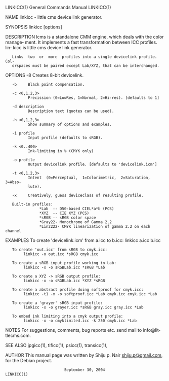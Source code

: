 LINKICC(1)                 General Commands Manual                 LINKICC(1)

NAME
       linkicc - little cms device link generator.

SYNOPSIS
       linkicc [options] <profiles>

DESCRIPTION
       lcms  is  a  standalone CMM engine, which deals with the color manage‐
       ment.  It implements a fast transformation between ICC profiles.  lin‐
       kicc is little cms device link generator.

       Links  two  or  more  profiles into a single devicelink profile.  Col‐
       orspaces must be paired except Lab/XYZ, that can be interchanged.

OPTIONS
       -8     Creates 8-bit devicelink.

       -b     Black point compensation.

       -c <0,1,2,3>
              Precission (0=LowRes, 1=Normal, 2=Hi-res). [defaults to 1]

       -d description
              Description text (quotes can be used).

       -h <0,1,2,3>
              Show summary of options and examples.

       -i profile
              Input profile (defaults to sRGB).

       -k <0..400>
              Ink-limiting in % (CMYK only)

       -o profile
              Output devicelink profile. [defaults to 'devicelink.icm']

       -t <0,1,2,3>
              Intent  (0=Perceptual,  1=Colorimetric,  2=Saturation,  3=Abso‐
              lute).

       -x     Creatively, guess deviceclass of resulting profile.

       Built-in profiles:
                   *Lab  -- D50-based CIEL*a*b (PCS)
                   *XYZ  -- CIE XYZ (PCS)
                   *sRGB -- sRGB color space
                   *Gray22- Monochrome of Gamma 2.2
                   *Lin2222- CMYK linearization of gamma 2.2 on each channel

EXAMPLES
       To create 'devicelink.icm' from a.icc to b.icc:
            linkicc a.icc b.icc

       To create 'out.icc' from sRGB to cmyk.icc:
            linkicc -o out.icc *sRGB cmyk.icc

       To create a sRGB input profile working in Lab:
            linkicc -x -o sRGBLab.icc *sRGB *Lab

       To create a XYZ -> sRGB output profile:
            linkicc -x -o sRGBLab.icc *XYZ *sRGB

       To create a abstract profile doing softproof for cmyk.icc:
            linkicc -t1 -x -o softproof.icc *Lab cmyk.icc cmyk.icc *Lab

       To create a 'grayer' sRGB input profile:
            linkicc -x -o grayer.icc *sRGB gray.icc gray.icc *Lab

       To embed ink limiting into a cmyk output profile:
            linkicc -x -o cmyklimited.icc -k 250 cmyk.icc *Lab

NOTES
       For  suggestions,  comments,  bug  reports etc. send mail to info@lit‐
       tlecms.com.

SEE ALSO
       jpgicc(1), tificc(1), psicc(1), transicc(1),

AUTHOR
       This manual page was written by Shiju p. Nair <shiju.p@gmail.com>, for
       the Debian project.

                              September 30, 2004                   LINKICC(1)

